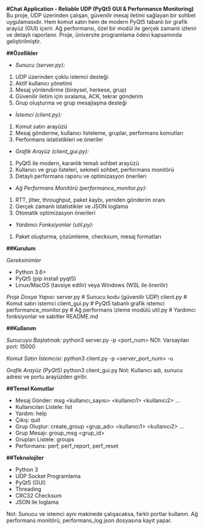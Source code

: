 **#Chat Application - Reliable UDP (PyQt5 GUI & Performance Monitoring)**
Bu proje, UDP üzerinden çalışan, güvenilir mesaj iletimi sağlayan bir sohbet uygulamasıdır. Hem komut satırı hem de modern PyQt5 tabanlı bir grafik arayüz (GUI) içerir. Ağ performansı, özel bir modül ile gerçek zamanlı izlenir ve detaylı raporlanır. Proje, üniversite programlama ödevi kapsamında geliştirilmiştir.


**##Özellikler**
- *Sunucu (server.py):*
1) UDP üzerinden çoklu istemci desteği
2) Aktif kullanıcı yönetimi
3) Mesaj yönlendirme (bireysel, herkese, grup)
4) Güvenilir iletim için sıralama, ACK, tekrar gönderim
5) Grup oluşturma ve grup mesajlaşma desteği

- *İstemci (client.py):*
1) Komut satırı arayüzü
2) Mesaj gönderme, kullanıcı listeleme, gruplar, performans komutları
3) Performans istatistikleri ve öneriler

- *Grafik Arayüz (client_gui.py):*
1) PyQt5 ile modern, karanlık temalı sohbet arayüzü
2) Kullanıcı ve grup listeleri, sekmeli sohbet, performans monitörü
3) Detaylı performans raporu ve optimizasyon önerileri

- *Ağ Performans Monitörü (performance_monitor.py):*
1) RTT, jitter, throughput, paket kaybı, yeniden gönderim oranı
2) Gerçek zamanlı istatistikler ve JSON loglama
3) Otomatik optimizasyon önerileri

- *Yardımcı Fonksiyonlar (util.py):*
1) Paket oluşturma, çözümleme, checksum, mesaj formatları


**##Kurulum**

*Gereksinimler*
- Python 3.6+
- PyQt5 (pip install pyqt5)
- Linux/MacOS (tavsiye edilir) veya Windows (WSL ile önerilir)

*Proje Dosya Yapısı:*
server.py              # Sunucu kodu (güvenilir UDP)
client.py              # Komut satırı istemci
client_gui.py          # PyQt5 tabanlı grafik istemci
performance_monitor.py # Ağ performans izleme modülü
util.py                # Yardımcı fonksiyonlar ve sabitler
README.md


**##Kullanım**

*Sunucuyu Başlatmak:*
python3 server.py -p <port_num>
NOt: Varsayılan port: 15000

*Komut Satırı İstemcisi:*
python3 client.py -p <server_port_num> -u <username>

*Grafik Arayüz (PyQt5)*
python3 client_gui.py
Not: Kullanıcı adı, sunucu adresi ve portu arayüzden girilir.


**##Temel Komutlar**
- Mesaj Gönder: msg <kullanıcı_sayısı> <kullanıcı1> <kullanıcı2> ... <mesaj>
- Kullanıcıları Listele: list
- Yardım: help
- Çıkış: quit
- Grup Oluştur: create_group <grup_adı> <kullanıcı1> <kullanıcı2> ...
- Grup Mesajı: group_msg <grup_id> <mesaj>
- Grupları Listele: groups
- Performans: perf, perf_report, perf_reset


**##Teknolojiler**
- Python 3
- UDP Socket Programlama
- PyQt5 (GUI)
- Threading
- CRC32 Checksum
- JSON ile loglama


Not:
Sunucu ve istemci aynı makinede çalışacaksa, farklı portlar kullanın. Ağ performans monitörü, 
performans_log.json dosyasına kayıt yapar.